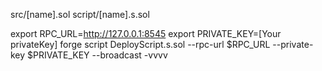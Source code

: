 src/[name].sol
script/[name].s.sol

export RPC_URL=http://127.0.0.1:8545
export PRIVATE_KEY=[Your privateKey]
forge script DeployScript.s.sol --rpc-url $RPC_URL --private-key $PRIVATE_KEY --broadcast -vvvv

